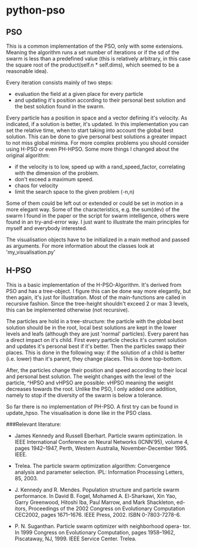 # python-pso



## PSO

This is a common implementation of the PSO, only with some
extensions. Meaning the algorithm runs a set number of iterations or
if the sd of the swarm is less than a predefined value (this is relatively
arbitrary, in this case the square root of the product(self.n * self.dims),
which seemed to be a reasonable idea).

Every iteration consists mainly of two steps: 

- evaluation the field at a given place for every particle 
- and updating it's position according to their personal best solution and the best solution
found in the swarm. 

Every particle has a position in space and a vector defining it's velocity. As indicated, if a solution is better, it's updated. In this implementation you can set the relative time, when to start taking into account the global best solution. This can be done to give personal best  solutions a greater impact to not miss global minima. For more complex problems you should
consider using H-PSO or even PH-HPSO. Some more things I changed about the original
algorithm:

 - if the velocity is to low, speed up with a rand_speed_factor, correlating with the
 dimension of the problem.
 - don't exceed a maximum speed.
 - chaos for velocity
 - limit the search space to the given problem (-n,n)
 
Some of them could be left out or extended or could be set in motion in a more elegant way. Some of the characteristics, e.g. the sum(dev) of the swarm I found in the paper or the script for swarm intelligence, others were found in an try-and-error way. I just want to illustrate the main principles for myself and everybody interested.

The visualisation objects have to be initialized in a main method and passed as
arguments. For more information about the classes look at 'my_visualisation.py'


## H-PSO

This is a basic implementation of the H-PSO-Algorithm. It's derived from PSO and has a tree-object. I figure this can be done way more elegantly, but then again, it's just for illustration. Most of the main-functions are called in recursive fashion. Since the tree-height shouldn't exceed 2 or max 3 levels, this can be implemented otherwise (not recursive).

The particles are hold in a tree-structure: the particle with the global best solution should be in the root, local best solutions are kept in the lower levels and leafs (although they are just 'normal' particles). Every parent has a direct impact on it's child. First every particle checks it's current solution and updates it's personal best if it's better. Then the particles swapp their places. This is done in the following way: if the solution of a child is better (i.e. lower) than it's parent, they change places. This is done top-bottom.

After, the particles change their position and speed according to their local and personal best solution. The weight changes with the level of the particle, ^HPSO and vHPSO are possible: vHPSO meaning the weight decreases towards the root. Unlike the PSO, I only added one addition, namely to stop if the diversity of the swarm is below a tolerance.

So far there is no implementation of PH-PSO. A first try can be found in update_hpso.
The visualisation is done like in the PSO class.



###Relevant literature:
 
- James Kennedy and Russell Eberhart. Particle swarm optimization. In IEEE International Conference on Neural Networks (ICNN’95), volume 4, pages 1942–1947, Perth, Western Australia, November-December 1995. IEEE.

- Trelea. The particle swarm optimization algorithm: Convergence analysis and parameter selection. IPL: Information Processing Letters, 85, 2003.

- J. Kennedy and R. Mendes. Population structure and particle swarm performance. In David B. Fogel, Mohamed A. El-Sharkawi, Xin Yao, Garry Greenwood, Hitoshi Iba, Paul Marrow, and Mark Shackleton, ed- itors, Proceedings of the 2002 Congress on Evolutionary Computation CEC2002, pages 1671–1676. IEEE Press, 2002. ISBN 0-7803-7278-6.
- P. N. Suganthan. Particle swarm optimizer with neighborhood opera- tor. In 1999 Congress on Evolutionary Computation, pages 1958–1962, Piscataway, NJ, 1999. IEEE Service Center.
Trelea.
